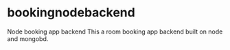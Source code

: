# bookingnodebackend
Node booking app backend
This a room booking app backend built on  node and mongobd.
